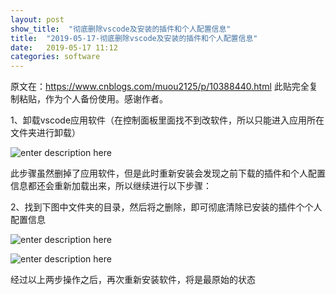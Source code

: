 ```yaml
---
layout: post
show_title:  "彻底删除vscode及安装的插件和个人配置信息"
title:  "2019-05-17-彻底删除vscode及安装的插件和个人配置信息"
date:   2019-05-17 11:12
categories: software
---
```


原文在：https://www.cnblogs.com/muou2125/p/10388440.html
此贴完全复制粘贴，作为个人备份使用。感谢作者。

1、卸载vscode应用软件（在控制面板里面找不到改软件，所以只能进入应用所在文件夹进行卸载）
<!--more-->

![enter description here](https://LonlyPan.github.io/images/Posts/2019-05-17-彻底删除vscode及安装的插件和个人配置信息/1.png)

此步骤虽然删掉了应用软件，但是此时重新安装会发现之前下载的插件和个人配置信息都还会重新加载出来，所以继续进行以下步骤：

2、找到下图中文件夹的目录，然后将之删除，即可彻底清除已安装的插件个个人配置信息

![enter description here](https://LonlyPan.github.io/images/Posts/2019-05-17-彻底删除vscode及安装的插件和个人配置信息/。vscode.png)

![enter description here](https://LonlyPan.github.io/images/Posts/2019-05-17-彻底删除vscode及安装的插件和个人配置信息/code.png)


经过以上两步操作之后，再次重新安装软件，将是最原始的状态
